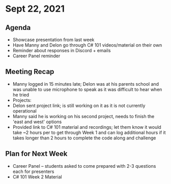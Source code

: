 # Sept 22, 2021
## Agenda
-	Showcase presentation from last week
-	Have Manny and Delon go through C# 101 videos/material on their own
-	Reminder about responses in Discord + emails
-	Career Panel reminder

## Meeting Recap
-	Manny logged in 15 minutes late; Delon was at his parents school and was unable to use microphone to speak as it was difficult to hear when he tried
-	Projects:
  - Delon sent project link; is still working on it as it is not currently operational
  - Manny said he is working on his second project, needs to finish the 'east and west' options 
-	Provided link to C# 101 material and recordings; let them know it would take ~2 hours per to get through Week 1 and can log additional hours if it takes longer than 2 hours to complete the code along and challenge

## Plan for Next Week
-	Career Panel – students asked to come prepared with 2-3 questions each for presenters 
-	C# 101 Week 2 Material